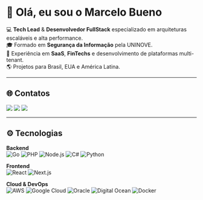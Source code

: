 # 👋 Olá, eu sou o Marcelo Bueno

💻 **Tech Lead** & **Desenvolvedor FullStack** especializado em arquiteturas escaláveis e alta performance.  
🎓 Formado em **Segurança da Informação** pela UNINOVE.  
🚀 Experiência em **SaaS**, **FinTechs** e desenvolvimento de plataformas multi-tenant.  
🌎 Projetos para Brasil, EUA e América Latina.

---

## 🌐 Contatos
<a href="https://api.whatsapp.com/send?phone=5511982702962" target="_blank"><img src="https://img.shields.io/badge/WhatsApp-25D366?style=for-the-badge&logo=whatsapp&logoColor=white"/></a>
<a href="https://www.linkedin.com/in/marcelofbueno/" target="_blank"><img src="https://img.shields.io/badge/LinkedIn-0077B5?style=for-the-badge&logo=linkedin&logoColor=white"/></a>
<a href="mailto:marcelo.f.bueno@hotmail.com" target="_blank"><img src="https://img.shields.io/badge/Outlook-0078D4?style=for-the-badge&logo=microsoft-outlook&logoColor=white"/></a>

---

## ⚙️ Tecnologias

**Backend**  
![Go](https://img.shields.io/badge/Go-00ADD8?style=for-the-badge&logo=go&logoColor=white)
![PHP](https://img.shields.io/badge/PHP-777BB4?style=for-the-badge&logo=php&logoColor=white)
![Node.js](https://img.shields.io/badge/Node.js-339933?style=for-the-badge&logo=nodedotjs&logoColor=white)
![C#](https://img.shields.io/badge/C%23-239120?style=for-the-badge&logo=c-sharp&logoColor=white)
![Python](https://img.shields.io/badge/Python-3776AB?style=for-the-badge&logo=python&logoColor=white)

**Frontend**  
![React](https://img.shields.io/badge/React-20232A?style=for-the-badge&logo=react&logoColor=61DAFB)
![Next.js](https://img.shields.io/badge/Next.js-000000?style=for-the-badge&logo=nextdotjs&logoColor=white)

**Cloud & DevOps**  
![AWS](https://img.shields.io/badge/Amazon_AWS-232F3E?style=for-the-badge&logo=amazon-aws&logoColor=white)
![Google Cloud](https://img.shields.io/badge/Google_Cloud-4285F4?style=for-the-badge&logo=google-cloud&logoColor=white)
![Oracle](https://img.shields.io/badge/Oracle-F80000?style=for-the-badge&logo=oracle&logoColor=black)
![Digital Ocean](https://img.shields.io/badge/Digital_Ocean-0080FF?style=for-the-badge&logo=DigitalOcean&logoColor=white)
![Docker](https://img.shields.io/badge/Docker-2496ED?style=for-the-badge&logo=docker&logoColor=white)
